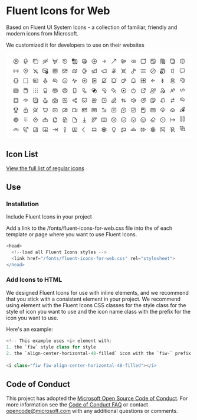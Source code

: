 # Fluent Icons for Web

Based on Fluent UI System Icons - a collection of familiar, friendly and modern icons from Microsoft.

We customized it for developers to use on their websites

![fluent system icons](art/readme-banner.png)

## Icon List

[View the full list of regular icons](https://github.com/microsoft/fluentui-system-icons/blob/master/icons_filled.md)

## Use

### Installation
Include Fluent Icons in your project

Add a link to the /fonts/fluent-icons-for-web.css file into the <head> of each template or page where you want to use Fluent Icons.

<head>

```groovy
<head>
  <!--load all Fluent Icons styles -->
  <link href="/fonts/fluent-icons-for-web.css" rel="stylesheet">
</head>
```

### Add Icons to HTML

We designed Fluent Icons for use with inline elements, and we recommend that you stick with a consistent element in your project. We recommend using element with the Fluent Icons CSS classes for the style class for the style of icon you want to use and the icon name class with the prefix for the icon you want to use.

Here's an example:

<head>

```groovy
<!-- This example uses <i> element with: 
1. the `fiw` style class for style
2. the `align-center-horizontal-48-filled` icon with the `fiw-` prefix -->

<i class="fiw fiw-align-center-horizontal-48-filled"></i>
```

## Code of Conduct

This project has adopted the [Microsoft Open Source Code of Conduct](https://opensource.microsoft.com/codeofconduct). For more information see the [Code of Conduct FAQ](https://opensource.microsoft.com/codeofconduct) or contact opencode@microsoft.com with any additional questions or comments.

